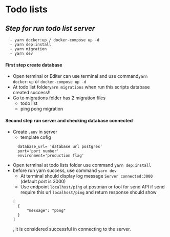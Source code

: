 # Todo lists

## _Step for run todo list server_

```
  - yarn docker:up / docker-compose up -d
  - yarn dep:install
  - yarn migration
  - yarn dev
```

#### First step create database

- Open terminal or Editer can use terminal and use command`yarn docker:up` or `docker-compose up -d`
- At todo list folder`yarn migrations` when run this scripts database created success!!
- Go to migrations folder has 2 migration files
  - todo list
  - ping pong migration

#### Second step run server and checking database connected

- Create `.env` in server
  - template cofig
  ```
    database_url= 'database url postgres'
    port='port number'
    environment='production flag'
  ```
- Open terminal at todo lists folder use command `yarn dep:install`
- before run yarn success, use command `yarn dev`
  - At terminal should display log message `Server connected:3000` (default port is 3000)
  - Use endpoint `localhost/ping` at postman or tool for send API if send require this url `localhost/ping` and return response should show
  ```
  [
    {
        "message": "pong"
    }
  ]
  ```
  , it is considered successful in connecting to the server.
